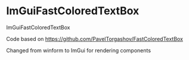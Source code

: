 # ImGuiFastColoredTextBox
ImGuiFastColoredTextBox

Code based on https://github.com/PavelTorgashov/FastColoredTextBox

Changed from winform to ImGui for rendering components
